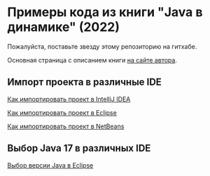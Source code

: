 Примеры кода из книги "Java в динамике" (2022)
==============================================

Пожалуйста, поставьте звезду этому репозиторию на гитхабе.

Основная страница с описанием книги [на сайте автора](https://urvanov.ru/%d1%83%d1%87%d0%b5%d0%b1%d0%bd%d0%b8%d0%ba%d0%b8/java-%d0%b2-%d0%b4%d0%b8%d0%bd%d0%b0%d0%bc%d0%b8%d0%ba%d0%b5-2022/).

Импорт проекта в различные IDE
------------------------------

[Как импортировать проект в IntelliJ IDEA](https://urvanov.ru/2021/10/06/%d0%b8%d0%bc%d0%bf%d0%be%d1%80%d1%82-%d0%bf%d1%80%d0%be%d0%b5%d0%ba%d1%82%d0%b0-maven-%d0%b8%d0%b7-github-%d0%b2-idea/)

[Как импортировать проект в Eclipse](https://urvanov.ru/2021/10/07/%d0%b8%d0%bc%d0%bf%d0%be%d1%80%d1%82-%d0%bf%d1%80%d0%be%d0%b5%d0%ba%d1%82%d0%b0-maven-%d0%b8%d0%b7-github-%d0%b2-eclipse/)

[Как импортировать проект в NetBeans](https://urvanov.ru/2021/10/08/%d0%b8%d0%bc%d0%bf%d0%be%d1%80%d1%82-%d0%bf%d1%80%d0%be%d0%b5%d0%ba%d1%82%d0%b0-maven-%d0%b8%d0%b7-github-%d0%b2-netbeans/)

Выбор Java 17 в различных IDE
-----------------------------

[Выбор версии Java в Eclipse](https://urvanov.ru/2022/06/21/%d0%b2%d1%8b%d0%b1%d0%be%d1%80-%d0%b2%d0%b5%d1%80%d1%81%d0%b8%d0%b8-java-%d0%b2-eclipse/)


